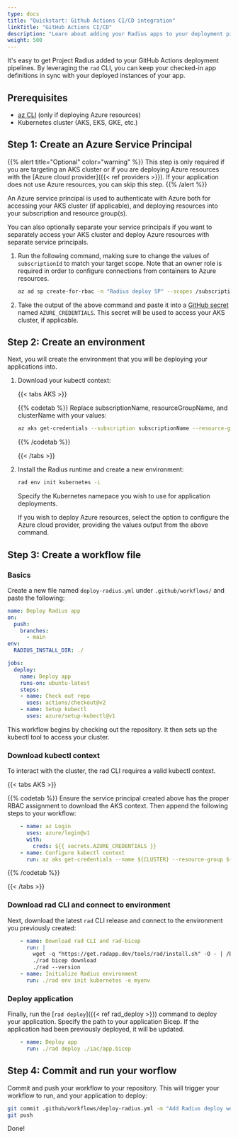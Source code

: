 ```yaml
---
type: docs
title: "Quickstart: Github Actions CI/CD integration"
linkTitle: "GitHub Actions CI/CD"
description: "Learn about adding your Radius apps to your deployment pipelines" 
weight: 500
---
```


It's easy to get Project Radius added to your GitHub Actions deployment pipelines. By leveraging the `rad` CLI, you can keep your checked-in app definitions in sync with your deployed instances of your app.

## Prerequisites

- [az CLI](https://aka.ms/azcli) (only if deploying Azure resources)
- Kubernetes cluster (AKS, EKS, GKE, etc.)

## Step 1: Create an Azure Service Principal

{{% alert title="Optional" color="warning" %}}
This step is only required if you are targeting an AKS cluster or if you are deploying Azure resources with the [Azure cloud provider]({{< ref providers >}}). If your application does not use Azure resources, you can skip this step.
{{% /alert %}}

An Azure service principal is used to authenticate with Azure both for accessing your AKS cluster (if applicable), and deploying resources into your subscription and resource group(s). 

You can also optionally separate your service principals if you want to separately access your AKS cluster and deploy Azure resources with separate service principals.

1. Run the following command, making sure to change the values of `subscriptionId` to match your target scope. Note that an owner role is required in order to configure connections from containers to Azure resources.

   ```bash
   az ad sp create-for-rbac -n "Radius deploy SP" --scopes /subscriptions/{subscriptionId} --role owner --sdk-auth
   ```
   
1. Take the output of the above command and paste it into a [GitHub secret](https://docs.github.com/actions/security-guides/encrypted-secrets#creating-encrypted-secrets-for-a-repository) named `AZURE_CREDENTIALS`. This secret will be used to access your AKS cluster, if applicable.

## Step 2: Create an environment

Next, you will create the environment that you will be deploying your applications into.

1. Download your kubectl context:

   {{< tabs AKS >}}

   {{% codetab %}}
   Replace subscriptionName, resourceGroupName, and clusterName with your values:
   ```bash
   az aks get-credentials --subscription subscriptionName --resource-group resourceGroupName --name aksName
   ```
   {{% /codetab %}}

   {{< /tabs >}}

1. Install the Radius runtime and create a new environment:

    ```bash
    rad env init kubernetes -i
    ```

    Specify the Kubernetes namepace you wish to use for application deployments.

    If you wish to deploy Azure resources, select the option to configure the Azure cloud provider, providing the values output from the above command.

## Step 3: Create a workflow file

### Basics

Create a new file named `deploy-radius.yml` under `.github/workflows/` and paste the following:

```yml
name: Deploy Radius app
on:
  push:
    branches:
      - main
env:
  RADIUS_INSTALL_DIR: ./

jobs:
  deploy:
    name: Deploy app
    runs-on: ubuntu-latest
    steps:
    - name: Check out repo
      uses: actions/checkout@v2
    - name: Setup kubectl
      uses: azure/setup-kubectl@v1
```

This workflow begins by checking out the repository. It then sets up the kubectl tool to access your cluster.

### Download kubectl context

To interact with the cluster, the rad CLI requires a valid kubectl context.

{{< tabs AKS >}}

{{% codetab %}}
Ensure the service principal created above has the proper RBAC assignment to download the AKS context. Then append the following steps to your workflow:

```yml
    - name: az Login
      uses: azure/login@v1
      with:
        creds: ${{ secrets.AZURE_CREDENTIALS }}
    - name: Configure kubectl context
      run: az aks get-credentials --name ${CLUSTER} --resource-group ${RESOURCE_GROUP} --subscription ${SUBSCRIPTION_ID}
```
{{% /codetab %}}

{{< /tabs >}}

### Download rad CLI and connect to environment

Next, download the latest `rad` CLI release and connect to the environment you previously created:

```yml
    - name: Download rad CLI and rad-bicep
      run: |
        wget -q "https://get.radapp.dev/tools/rad/install.sh" -O - | /bin/bash
        ./rad bicep download
        ./rad --version
    - name: Initialize Radius environment
      run: ./rad env init kubernetes -e myenv
```

### Deploy application

Finally, run the [`rad deploy`]({{< ref rad_deploy >}}) command to deploy your application. Specify the path to your application Bicep. If the application had been previously deployed, it will be updated.

```yml
    - name: Deploy app
      run: ./rad deploy ./iac/app.bicep
```

## Step 4: Commit and run your worflow

Commit and push your workflow to your repository. This will trigger your workflow to run, and your application to deploy:

```bash
git commit .github/workflows/deploy-radius.yml -m "Add Radius deploy workflow"
git push
```

Done!
